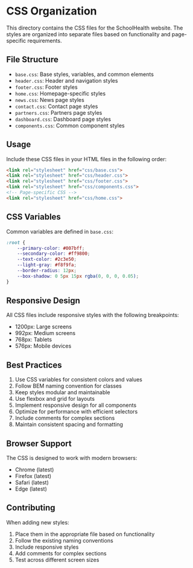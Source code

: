 # CSS Organization

This directory contains the CSS files for the SchoolHealth website. The styles are organized into separate files based on functionality and page-specific requirements.

## File Structure

- `base.css`: Base styles, variables, and common elements
- `header.css`: Header and navigation styles
- `footer.css`: Footer styles
- `home.css`: Homepage-specific styles
- `news.css`: News page styles
- `contact.css`: Contact page styles
- `partners.css`: Partners page styles
- `dashboard.css`: Dashboard page styles
- `components.css`: Common component styles

## Usage

Include these CSS files in your HTML files in the following order:

```html
<link rel="stylesheet" href="css/base.css">
<link rel="stylesheet" href="css/header.css">
<link rel="stylesheet" href="css/footer.css">
<link rel="stylesheet" href="css/components.css">
<!-- Page-specific CSS -->
<link rel="stylesheet" href="css/home.css">
```

## CSS Variables

Common variables are defined in `base.css`:

```css
:root {
    --primary-color: #007bff;
    --secondary-color: #ff9800;
    --text-color: #2c3e50;
    --light-gray: #f8f9fa;
    --border-radius: 12px;
    --box-shadow: 0 5px 15px rgba(0, 0, 0, 0.05);
}
```

## Responsive Design

All CSS files include responsive styles with the following breakpoints:

- 1200px: Large screens
- 992px: Medium screens
- 768px: Tablets
- 576px: Mobile devices

## Best Practices

1. Use CSS variables for consistent colors and values
2. Follow BEM naming convention for classes
3. Keep styles modular and maintainable
4. Use flexbox and grid for layouts
5. Implement responsive design for all components
6. Optimize for performance with efficient selectors
7. Include comments for complex sections
8. Maintain consistent spacing and formatting

## Browser Support

The CSS is designed to work with modern browsers:
- Chrome (latest)
- Firefox (latest)
- Safari (latest)
- Edge (latest)

## Contributing

When adding new styles:
1. Place them in the appropriate file based on functionality
2. Follow the existing naming conventions
3. Include responsive styles
4. Add comments for complex sections
5. Test across different screen sizes 